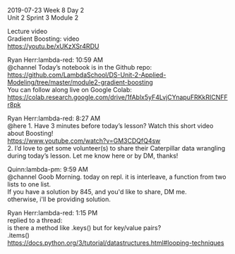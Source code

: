 
2019-07-23 Week 8 Day 2    
Unit 2 Sprint 3 Module 2   

Lecture video  
Gradient Boosting: video   
https://youtu.be/xUKzXSr4RDU   

Ryan Herr:lambda-red: 10:59 AM  
@channel Today’s notebook is in the Github repo:   
https://github.com/LambdaSchool/DS-Unit-2-Applied-Modeling/tree/master/module2-gradient-boosting  
You can follow along live on Google Colab:    
https://colab.research.google.com/drive/1fAblx5yF4LvjCYnapuFRKkRICNFFr8pk   

Ryan Herr:lambda-red: 8:27 AM    
@here  1. Have 3 minutes before today’s lesson? Watch this short video about Boosting!    
https://www.youtube.com/watch?v=GM3CDQfQ4sw  
2. I’d love to get some volunteer(s) to share their Caterpillar data wrangling during today’s lesson. Let me know here or by DM, thanks!    

Quinn:lambda-pm: 9:59 AM  
@channel Goob Morning. today on repl. it is interleave, a function from two lists to one list.  
If you have a solution by 845, and you'd like to share, DM me.  
otherwise, i'll be providing solution. 

Ryan Herr:lambda-red: 1:15 PM  
replied to a thread:  
is there a method like .keys() but for key/value pairs?  
.items()  
https://docs.python.org/3/tutorial/datastructures.html#looping-techniques    

